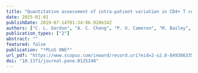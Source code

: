 ```yaml
---
title: "Quantitative assessment of intra-patient variation in CD4+ T cell counts in stable, virologically-suppressed, HIV-infected subjects"
date: 2015-01-01
publishDate: 2019-07-14T01:34:06.928634Z
authors: ["C. L. Gordon", "A. C. Cheng", "P. U. Cameron", "M. Bailey", "S. M. Crowe", "J. Mills"]
publication_types: ["2"]
abstract: ""
featured: false
publication: "*PLoS ONE*"
url_pdf: "https://www.scopus.com/inward/record.uri?eid=2-s2.0-84938633523&doi=10.1371%2fjournal.pone.0125248&partnerID=40&md5=6b1c49840385ab7daf1a132e224ff7a0 http://journals.plos.org/plosone/article/file?id=10.1371/journal.pone.0125248&type=printable"
doi: "10.1371/journal.pone.0125248"
---
```


